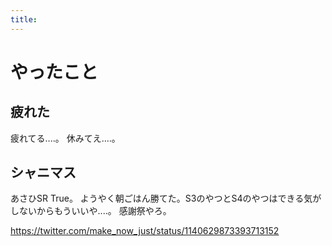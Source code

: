 ```yaml
---
title: 
---
```


# やったこと

## 疲れた

疲れてる‥‥。
休みてえ‥‥。

## シャニマス

あさひSR True。
ようやく朝ごはん勝てた。S3のやつとS4のやつはできる気がしないからもういいや‥‥。
感謝祭やろ。

https://twitter.com/make_now_just/status/1140629873393713152
